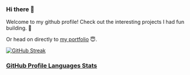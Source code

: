 <!-- # English  -->
### Hi there 👋
Welcome to my github profile! Check out the interesting projects I had fun building.
🌱

Or head on directly to [my portfolio](https://nadiahylary.github.io/) 😇. 

[![GitHub Streak](https://streak-stats.demolab.com?user=nadiahylary&theme=radical&card_width=700)](https://git.io/streak-stats)

### [GitHub Profile Languages Stats](https://ionicabizau.github.io/github-profile-languages/api.html?@nadiahylary)
<!-- For the impatient ones, head on [here](https://nadiahylary.github.io/) directly to my portfolio. 

Below are some facts about me:

- 🔭 I’m currently working on: e-commerce mobile website for a wooden furnitures producing company.
- 🌱 I’m currently learning cross-platform app development with flutter, Django and DevOps.
- 👯 I’m looking to collaborate on django and flutter projects.
- 💬 Ask me about java and python 3.
- 📫 How to reach me: [linkedIn](https://www.linkedin.com/in/nadia-hylary-455889182/) or [email](mail.to/nadia.hylary@esprit.tn)
- 😄 Pronouns: her/she
- ⚡ Fun fact: I have multiple passions
- 😇 Quotes that best describes me: 
>Do what is right, not what is easy.  -->

